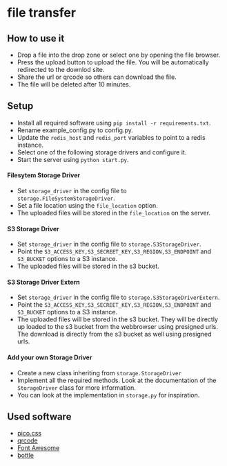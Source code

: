 # file transfer

## How to use it
- Drop a file into the drop zone or select one by opening the file browser.
- Press the upload button to upload the file. You will be automatically redirected to the downlod site.
- Share the url or qrcode so others can download the file.
- The file will be deleted after 10 minutes.

## Setup
- Install all required software using ```pip install -r requirements.txt```.
- Rename example_config.py to config.py.
- Update the ```redis_host``` and ```redis_port``` variables to point to a redis instance.
- Select one of the following storage drivers and configure it.
- Start the server using ```python start.py```.

#### Filesytem Storage Driver
- Set ```storage_driver``` in the config file to ```storage.FileSystemStorageDriver```.
- Set a file location using the ```file_location``` option.
- The uploaded files will be stored in the ```file_location``` on the server.

#### S3 Storage Driver
- Set ```storage_driver``` in the config file to ```storage.S3StorageDriver```.
- Point the ```S3_ACCESS_KEY,S3_SECREET_KEY,S3_REGION,S3_ENDPOINT``` and ```S3_BUCKET``` options to a S3
instance.
- The uploaded files will be stored in the s3 bucket.

#### S3 Storage Driver Extern
- Set ```storage_driver``` in the config file to ```storage.S3StorageDriverExtern```.
- Point the ```S3_ACCESS_KEY,S3_SECREET_KEY,S3_REGION,S3_ENDPOINT``` and ```S3_BUCKET``` options to a S3 instance.
- The uploaded files will be stored in the s3 bucket. They will be directly up loaded to the s3 bucket from the webbrowser using presigned urls. The download is directly from the s3 bucket as well using presigned urls.

#### Add your own Storage Driver
- Create a new class inheriting from ```storage.StorageDriver```
- Implement all the required methods. Look at the documentation of the ```StorageDriver``` class for more information.
- You can look at the implementation in ```storage.py``` for inspiration.

## Used software
- [pico.css](https://picocss.com/)
- [qrcode](https://github.com/davidshimjs/qrcodejs)
- [Font Awesome](https://fontawesome.com)
- [bottle](https://bottlepy.org)
